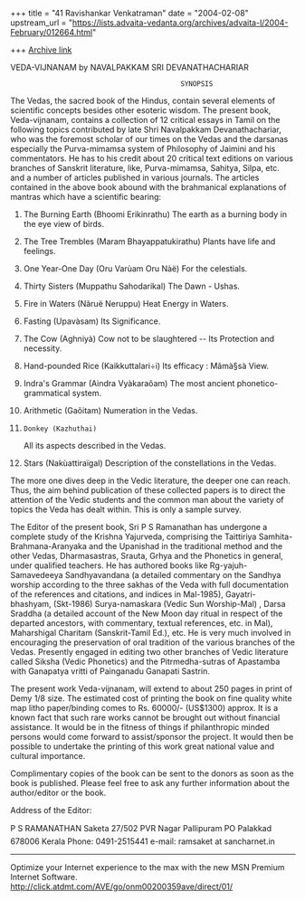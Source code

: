 +++
title = "41 Ravishankar Venkatraman"
date = "2004-02-08"
upstream_url = "https://lists.advaita-vedanta.org/archives/advaita-l/2004-February/012664.html"

+++
[Archive link](https://lists.advaita-vedanta.org/archives/advaita-l/2004-February/012664.html)

VEDA-VIJNANAM
by
NAVALPAKKAM  SRI  DEVANATHACHARIAR

		                                      SYNOPSIS

The Vedas, the sacred book of the Hindus, contain several elements of 
scientific concepts besides other esoteric wisdom.  The present book, 
Veda-vijnanam, contains a collection of 12 critical essays in Tamil on the 
following topics contributed by late Shri Navalpakkam Devanathachariar, who 
was the foremost scholar of our times on the Vedas and the darsanas 
especially the Purva-mimamsa system of Philosophy of Jaimini and his 
commentators.  He has to his credit about 20 critical text editions on 
various branches of Sanskrit literature, like, Purva-mimamsa, Sahitya, 
Silpa, etc. and a number of articles published in various journals. The 
articles contained in the above book abound with the brahmanical 
explanations of mantras which have a scientific bearing:

1.  The Burning Earth (Bhoomi Erikinrathu)
      The earth as a burning body in the eye view of birds.

2.  The Tree Trembles (Maram Bhayappatukirathu)
      Plants have life and feelings.

3.	One Year-One Day (Oru Varùam Oru Nàë)
      For the celestials.

4.	Thirty Sisters (Muppathu Sahodarikal)
      The Dawn - Ushas.

5.	Fire in Waters (Nãruë Neruppu)
      Heat Energy in Waters.

6.	Fasting (Upavàsam)
	Its Significance.

7.	The Cow (Aghniyà)
	Cow not to be slaughtered -- Its Protection and necessity.

8.	Hand-pounded Rice (Kaikkuttalari÷i)
	Its efficacy : Mãmà§sà View.

9.	Indra's Grammar (Aindra Vyàkaraõam)
	The most ancient phonetico-grammatical system.

10.	Arithmetic (Gaõitam)
	Numeration in the Vedas.

11. 	Donkey (Kazhuthai)
	All its aspects described in the Vedas.

12.	Stars (Nakùattiraïgal)
	Description of the constellations in the Vedas.

  The more one dives deep in the Vedic literature, the deeper one can reach. 
  Thus, the aim behind publication of these collected papers is to direct 
the attention of the Vedic students and the common man about the variety of 
topics the Veda has dealt within. This is only a sample survey.

  The Editor of the present book, Sri P S Ramanathan has undergone a 
complete study of the Krishna Yajurveda, comprising the Taittiriya 
Samhita-Brahmana-Aranyaka and the Upanishad in the traditional method and 
the other Vedas, Dharmasastras, Srauta, Grhya and the Phonetics  in general, 
under qualified  teachers.  He has authored books like Rg-yajuh-Samavedeeya 
Sandhyavandana (a detailed commentary on the Sandhya worship according to 
the three sakhas of the Veda with full documentation of the references and 
citations, and indices in Mal-1985), Gayatri-bhashyam, (Skt-1986) 
Surya-namaskara (Vedic Sun Worship-Mal) , Darsa Sraddha (a detailed account 
of the New Moon day ritual in respect of the departed ancestors, with 
commentary, textual references, etc. in Mal), Maharshigal Charitam 
(Sanskrit-Tamil Ed.), etc. He is very much involved in encouraging the 
preservation of oral tradition of the various branches of the Vedas. 
Presently engaged in editing two other branches of Vedic literature called 
Siksha (Vedic Phonetics) and the Pitrmedha-sutras of Apastamba with 
Ganapatya vritti of Painganadu Ganapati Sastrin.

  The present work  Veda-vijnanam, will extend to about 250 pages in print 
of Demy 1/8 size.  The estimated cost of printing the book on fine quality 
white map litho paper/binding comes to Rs. 60000/- (US$1300) approx.  It is 
a known fact that such rare works cannot be brought out without financial 
assistance.  It would be in the fitness of things if philanthropic minded 
persons would come forward to assist/sponsor the project. It would then be 
possible to undertake the printing of this work great national value and 
cultural importance.

  Complimentary copies of the book can be sent to the donors as soon as the 
book is published. Please feel free to ask any further information about the 
author/editor or the book.

Address of the Editor:

P S RAMANATHAN
Saketa
27/502 PVR Nagar
Pallipuram PO
Palakkad 678006
Kerala
Phone: 0491-2515441
e-mail: ramsaket at sancharnet.in

_________________________________________________________________
Optimize your Internet experience to the max with the new MSN Premium 
Internet Software. http://click.atdmt.com/AVE/go/onm00200359ave/direct/01/

